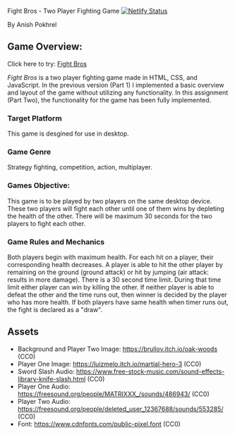 Fight Bros - Two Player Fighting Game  [![Netlify Status](https://api.netlify.com/api/v1/badges/8ec3a7b5-32de-4319-a56c-a636a44cd231/deploy-status)](https://app.netlify.com/sites/anishpokhrel-fightbros/deploys)

By Anish Pokhrel 

## Game Overview:
Click here to try: [Fight Bros](https://anishpokhrel-fightbros.netlify.app/)

*Fight Bros* is a two player fighting game made in HTML, CSS, and JavaScript. In the previous version (Part 1) I implemented a basic overview and layout of the game without utilizing any functionality. In this assignment (Part Two), the functionality for the game has been fully implemented.

### Target Platform
This game is desgined for use in desktop.

### Game Genre
Strategy fighting, competition, action, multiplayer.

### Games Objective:
This game is to be played by two players on the same desktop device. These two players will fight each other until one of them wins by depleting the health of the other. There will be maximum 30 seconds for the two players to fight each other.

### Game Rules and Mechanics 
Both players begin with maximum health. For each hit on a player, their corresponding health decreases. A player is able to hit the other player by remaining on the ground (ground attack) or hit by jumping (air attack: results in more damage). There is a 30 second time limit. During that time limit either player can win by killing the other. If neither player is able to defeat the other and the time runs out, then winner is decided by the player who has more health. If both players have same health when timer runs out, the fight is declared as a "draw".

## Assets
- Background and Player Two Image: https://brullov.itch.io/oak-woods (CC0) 
- Player One Image: https://luizmelo.itch.io/martial-hero-3 (CC0)
- Sword Slash Audio: https://www.free-stock-music.com/sound-effects-library-knife-slash.html (CC0)
- Player One Audio: https://freesound.org/people/MATRIXXX_/sounds/486943/ (CC0) 
- Player Two Audio: https://freesound.org/people/deleted_user_12367688/sounds/553285/ (CC0)
- Font: https://www.cdnfonts.com/public-pixel.font (CC0)
